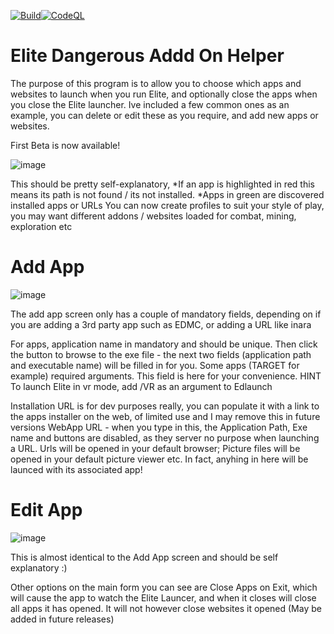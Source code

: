 [![Build](https://github.com/jimmyeao/Elite-Dangerous-Add-On-Helper/actions/workflows/Elite%20Dangerous%20Addd%20On%20Helper.yaml/badge.svg)](https://github.com/jimmyeao/Elite-Dangerous-Add-On-Helper/actions/workflows/Elite%20Dangerous%20Addd%20On%20Helper.yaml)[![CodeQL](https://github.com/jimmyeao/Elite-Dangerous-Add-On-Helper/actions/workflows/codeql.yml/badge.svg)](https://github.com/jimmyeao/Elite-Dangerous-Add-On-Helper/actions/workflows/codeql.yml)
# Elite Dangerous Addd On Helper
The purpose of this program is to allow you to choose which apps and websites to launch when you run Elite, and optionally close the apps when you close the Elite launcher. Ive included a few common ones as an example, you can delete or edit these as you require, and add new apps or websites.

First Beta is now available!

![image](https://user-images.githubusercontent.com/5197831/206279174-bcd98042-9ee2-41f7-81ad-ebdabfc8582f.png)

This should be pretty self-explanatory,
*If an app is highlighted in red this means its path is not found / its not installed.
*Apps in green are discovered installed apps or URLs
You can now create profiles to suit your style of play, you may want different addons / websites loaded for combat, mining, exploration etc

# Add App

![image](https://user-images.githubusercontent.com/5197831/206279805-dc599b10-6645-4099-b94f-804df4a1db11.png)

The add app screen only has a couple of mandatory fields, depending on if you are adding a 3rd party app such as EDMC, or adding a URL like inara

For apps, application name in mandatory and should be unique. Then click the button to browse to the exe file - the next two fields (application path and executable name) will be filled in for you.
Some apps (TARGET for example) required arguments. This field is here for your convenience. HINT To launch Elite in vr mode, add /VR as an argument to Edlaunch

Installation URL is for dev purposes really, you can populate it with a link to the apps installer on the web, of limited use and I may remove this in future versions
WebApp URL - when you type in this, the Application Path, Exe name and buttons are disabled, as they server no purpose when launching a URL. Urls will be opened in your default browser; Picture files will be opened in your default picture viewer etc. In fact, anyhing in here will be launced with its associated app!

# Edit App

![image](https://user-images.githubusercontent.com/5197831/206280130-ef747763-51a6-4659-a677-dab638ebecb5.png)

This is almost identical to the Add App screen and should be self explanatory :)


Other options on the main form you can see are Close Apps on Exit, which will cause the app to watch the Elite Launcer, and when it closes will close all apps it has opened. It will not however close websites it opened (May be added in future releases)

